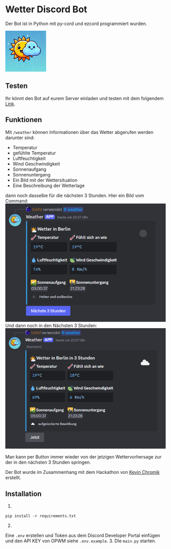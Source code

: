 # Wetter Discord Bot

Der Bot ist in Python mit py-cord und ezcord programmiert wurden.

<img height="128" src=".github/weather.png" width="128"/>

## Testen
Ihr könnt den Bot auf eurem Server einladen und testen mit dem folgendem [Link](https://discord.com/oauth2/authorize?client_id=1262014442326069288).
## Funktionen
Mit ```/weather``` können Informationen über das Wetter abgerufen werden darunter sind:
- Temperatur
- gefühlte Temperatur
- Luftfeuchtigkeit
- Wind Geschwindigkeit
- Sonnenaufgang
- Sonnenuntergang
- Ein Bild mit der Wettersituation
- Eine Beschreibung der Wetterlage

dann noch dasselbe für die nächsten 3 Stunden.
Hier ein Bild vom Command:  
<img src=".github/command.png">  
Und dann noch in den Nächsten 3 Stunden:  
<img src=".github/three_hours.png">

Man kann per Button immer wieder von der jetzigen Wettervorhersage zur der in den nächsten 3 Stunden springen.

Der Bot wurde im Zusammenhang mit dem Hackathon von [Kevin Chromik](https://www.youtube.com/@KevinChromik) erstellt.

## Installation
1.
````
pip install -r requirements.txt
````
2.
Eine ``.env`` erstellen und Token aus dem Discord Developer Portal einfügen und den API KEY von OPWM siehe ``.env.example``.
3.
DIe ``main.py`` starten.
